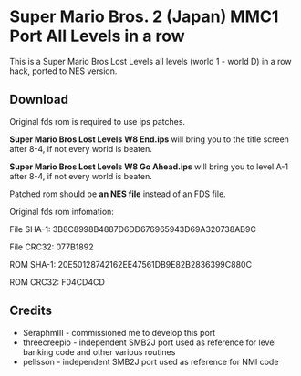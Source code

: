 # Super Mario Bros. 2 (Japan) MMC1 Port All Levels in a row

This is a Super Mario Bros Lost Levels all levels (world 1 - world D) in a row hack, ported to NES version.

## Download
Original fds rom is required to use ips patches.

**Super Mario Bros Lost Levels W8 End.ips** will bring you to the title screen after 8-4, if not every world is beaten.

**Super Mario Bros Lost Levels W8 Go Ahead.ips** will bring you to level A-1 after 8-4, if not every world is beaten.

Patched rom should be **an NES file** instead of an FDS file.

Original fds rom infomation:

File SHA-1: 3B8C8998B4887D6DD676965943D69A320738AB9C

File CRC32: 077B1892

ROM SHA-1: 20E50128742162EE47561DB9E82B2836399C880C

ROM CRC32: F04CD4CD

## Credits

- SeraphmIII - commissioned me to develop this port
- threecreepio - independent SMB2J port used as reference for level banking code and other various routines
- pellsson - independent SMB2J port used as reference for NMI code
